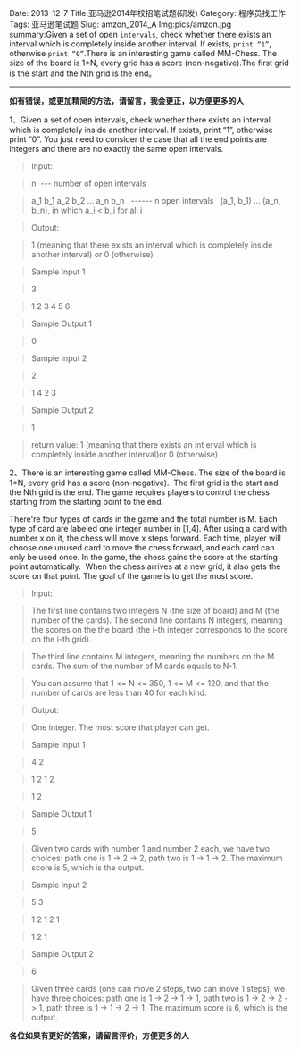 Date: 2013-12-7
Title:亚马逊2014年校招笔试题(研发)
Category: 程序员找工作
Tags: 亚马逊笔试题
Slug: amzon_2014_A
Img:pics/amzon.jpg
summary:Given a set of open `intervals`, check whether there exists an interval which is completely inside another interval. If exists, `print “1”`, otherwise `print “0”`.There is an interesting game called MM-Chess. The size of the board is 1*N, every grid has a score (non-negative).The first grid is the start and the Nth grid is the end。

----------
**如有错误，或更加精简的方法，请留言，我会更正，以方便更多的人**

1、Given a set of open intervals, check whether there exists an interval which is completely inside another interval. If exists, print “1”, otherwise print “0”. You just need to consider the case that all the end points are integers and there are no exactly the same open intervals.

>Input:

>n  --- number of open intervals

>a_1 b_1 a_2 b_2 ... a_n b_n   ------ n open intervals   (a_1, b_1) ... (a_n, b_n), in which a_i < b_i for all i

>Output:

>1 (meaning that there exists an interval which is completely inside another interval) or 0 (otherwise)

>Sample Input 1

>3

>1 2 3 4 5 6

>Sample Output 1

>0

>Sample Input 2

>2

>1 4 2 3

>Sample Output 2

>1

> return value: 1 (meaning that there exists an int erval which is completely inside another interval)or 0 (otherwise)

2、There is an interesting game called MM-Chess. The size of the board is 1*N, every grid has a score (non-negative).  The first grid is the start and the Nth grid is the end. The game requires players to control the chess starting from the starting point to the end.

There're four types of cards in the game and the total number is M. Each type of card are labeled one integer number in [1,4]. After using a card with number x on it, the chess will move x steps forward. Each time, player will choose one unused card to move the chess forward, and each card can only be used once. In the game, the chess gains the score at the starting point automatically.  When the chess arrives at a new grid, it also gets the score on that point. The goal of the game is to get the most score.

>Input:

>The first line contains two integers N (the size of board) and M (the number of the cards).
The second line contains N integers, meaning the scores on the the board (the i-th integer corresponds to the score on the i-th grid).

>The third line contains M integers, meaning the numbers on the M cards.
The sum of the number of M cards equals to N-1.

>You can assume that 1 <= N <= 350, 1 <= M <= 120, and that the number of cards are less than 40 for each kind.

>Output:

>One integer. The most score that player can get.

>Sample Input 1

>4 2

>1 2 1 2

>1 2

>Sample Output 1

>5

>Given two cards with number 1 and number 2 each, we have two choices: path one is 1 -> 2 -> 2, path two is 1 -> 1 -> 2. The maximum score is 5, which is the output.

>Sample Input 2

>5 3

>1 2 1 2 1

>1 2 1

>Sample Output 2

>6

>Given three cards (one can move 2 steps, two can move 1 steps), we have three choices: path one is 1 -> 2 -> 1 -> 1, path two is 1 -> 2 -> 2 -> 1, path three is 1 -> 1 -> 2 -> 1. The maximum score is 6, which is the output.

**各位如果有更好的答案，请留言评价，方便更多的人**